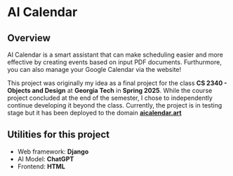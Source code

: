 # AI Calendar

## Overview

AI Calendar is a smart assistant that can make scheduling easier and more effective by creating events based on input PDF documents. Furthurmore, you can also manage your Google Calendar via the website!

This project was originally my idea as a final project for the class **CS 2340 - Objects and Design** at **Georgia Tech** in **Spring 2025**. While the course project concluded at the end of the semester, I chose to independently continue developing it beyond the class. Currently, the project is in testing stage but it has been deployed to the domain [**aicalendar.art**](https://www.aicalendar.art/)

## Utilities for this project

- Web framework: **Django**
- AI Model: **ChatGPT**
- Frontend: **HTML**
